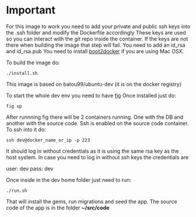 # Important

For this image to work you need to add your private and public ssh keys into the .ssh folder and modify the Dockerfile accordingly
These keys are used so you can interact with the git repo inside the container. If the keys are not there when building the image that step will fail.
You need to add an id_rsa and id_rsa.pub
You need to install [boot2docker](https://github.com/boot2docker/boot2docker) if you are using Mac OSX.

To build the image do:

```
./install.sh
```

This image is based on batou99/ubuntu-dev (it is on the docker registry)

To start the whole dev env you need to have [fig](http://www.fig.sh/)
Once installed just do:

```
fig up
```

After runnning fig there will be 2 containers running. One with the DB and another with the source code.
Ssh is enabled on the source code container. To ssh into it do:

```
ssh dev@docker_name_or_ip -p 223
```

It should log in without credentials as it is using the same rsa key as the host system.
In case you need to log in without ssh keys the credentials are

user: dev
pass: dev

Once inside in the dev home folder just need to run:

```
./run.sh
```

That will install the gems, run migrations and seed the app.
The source code of the app is in the folder **~/src/code**

